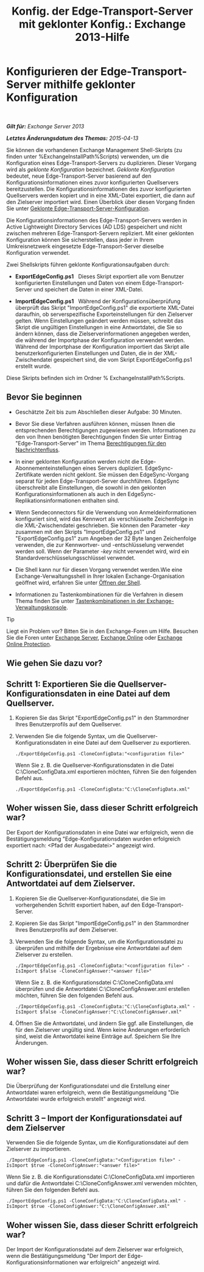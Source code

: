 ﻿---
title: 'Konfig. der Edge-Transport-Server mit geklonter Konfig.: Exchange 2013-Hilfe'
TOCTitle: Konfigurieren der Edge-Transport-Server mithilfe geklonter Konfiguration
ms:assetid: 0bbc83e3-e5e8-4480-a8a6-15f035360856
ms:mtpsurl: https://technet.microsoft.com/de-de/library/Aa996008(v=EXCHG.150)
ms:contentKeyID: 61180463
ms.date: 04/24/2018
mtps_version: v=EXCHG.150
ms.translationtype: HT
---

# Konfigurieren der Edge-Transport-Server mithilfe geklonter Konfiguration

 

_**Gilt für:** Exchange Server 2013_

_**Letztes Änderungsdatum des Themas:** 2015-04-13_

Sie können die vorhandenen Exchange Management Shell-Skripts (zu finden unter %ExchangeInstallPath%Scripts) verwenden, um die Konfiguration eines Edge-Transport-Servers zu duplizieren. Dieser Vorgang wird als *geklonte Konfiguration* bezeichnet. *Geklonte Konfiguration* bedeutet, neue Edge-Transport-Server basierend auf den Konfigurationsinformationen eines zuvor konfigurierten Quellservers bereitzustellen. Die Konfigurationsinformationen des zuvor konfigurierten Quellservers werden kopiert und in eine XML-Datei exportiert, die dann auf den Zielserver importiert wird. Einen Überblick über diesen Vorgang finden Sie unter [Geklonte Edge-Transport-Server-Konfiguration](edge-transport-server-cloned-configuration-exchange-2013-help.md).

Die Konfigurationsinformationen des Edge-Transport-Servers werden in Active Lightweight Directory Services (AD LDS) gespeichert und nicht zwischen mehreren Edge-Transport-Servern repliziert. Mit einer geklonten Konfiguration können Sie sicherstellen, dass jeder in Ihrem Umkreisnetzwerk eingesetzte Edge-Transport-Server dieselbe Konfiguration verwendet.

Zwei Shellskripts führen geklonte Konfigurationsaufgaben durch:

  - **ExportEdgeConfig.ps1**   Dieses Skript exportiert alle vom Benutzer konfigurierten Einstellungen und Daten von einem Edge-Transport-Server und speichert die Daten in einer XML-Datei.

  - **ImportEdgeConfig.ps1**   Während der Konfigurationsüberprüfung überprüft das Skript "ImportEdgeConfig.ps1" die exportierte XML-Datei daraufhin, ob serverspezifische Exporteinstellungen für den Zielserver gelten. Wenn Einstellungen geändert werden müssen, schreibt das Skript die ungültigen Einstellungen in eine Antwortdatei, die Sie so ändern können, dass die Zielserverinformationen angegeben werden, die während der Importphase der Konfiguration verwendet werden. Während der Importphase der Konfiguration importiert das Skript alle benutzerkonfigurierten Einstellungen und Daten, die in der XML-Zwischendatei gespeichert sind, die vom Skript ExportEdgeConfig.ps1 erstellt wurde.

Diese Skripts befinden sich im Ordner % ExchangeInstallPath%Scripts.

## Bevor Sie beginnen

  - Geschätzte Zeit bis zum Abschließen dieser Aufgabe: 30 Minuten.

  - Bevor Sie diese Verfahren ausführen können, müssen Ihnen die entsprechenden Berechtigungen zugewiesen werden. Informationen zu den von Ihnen benötigten Berechtigungen finden Sie unter Eintrag "Edge-Transport-Server" im Thema [Berechtigungen für den Nachrichtenfluss](mail-flow-permissions-exchange-2013-help.md).

  - In einer geklonten Konfiguration werden nicht die Edge-Abonnementeinstellungen eines Servers dupliziert. EdgeSync-Zertifikate werden nicht geklont. Sie müssen den EdgeSync-Vorgang separat für jeden Edge-Transport-Server durchführen. EdgeSync überschreibt alle Einstellungen, die sowohl in den geklonten Konfigurationsinformationen als auch in den EdgeSync-Replikationsinformationen enthalten sind.

  - Wenn Sendeconnectors für die Verwendung von Anmeldeinformationen konfiguriert sind, wird das Kennwort als verschlüsselte Zeichenfolge in die XML-Zwischendatei geschrieben. Sie können den Parameter *-key* zusammen mit den Skripts "ImportEdgeConfig.ps1" und "ExportEdgeConfig.ps1" zum Angeben der 32 Byte langen Zeichenfolge verwenden, die zur Kennwortver- und -entschlüsselung verwendet werden soll. Wenn der Parameter *-key* nicht verwendet wird, wird ein Standardverschlüsselungsschlüssel verwendet.

  - Die Shell kann nur für diesen Vorgang verwendet werden.Wie eine Exchange-Verwaltungsshell in Ihrer lokalen Exchange-Organisation geöffnet wird, erfahren Sie unter [Öffnen der Shell](https://technet.microsoft.com/de-de/library/dd638134\(v=exchg.150\)).

  - Informationen zu Tastenkombinationen für die Verfahren in diesem Thema finden Sie unter [Tastenkombinationen in der Exchange-Verwaltungskonsole](keyboard-shortcuts-in-the-exchange-admin-center-exchange-online-protection-help.md).


> [!TIP]
> Liegt ein Problem vor? Bitten Sie in den Exchange-Foren um Hilfe. Besuchen Sie die Foren unter <A href="https://go.microsoft.com/fwlink/p/?linkid=60612">Exchange Server</A>, <A href="https://go.microsoft.com/fwlink/p/?linkid=267542">Exchange Online</A> oder <A href="https://go.microsoft.com/fwlink/p/?linkid=285351">Exchange Online Protection</A>.



## Wie gehen Sie dazu vor?

## Schritt 1: Exportieren Sie die Quellserver-Konfigurationsdaten in eine Datei auf dem Quellserver.

1.  Kopieren Sie das Skript "ExportEdgeConfig.ps1" in den Stammordner Ihres Benutzerprofils auf dem Quellserver.

2.  Verwenden Sie die folgende Syntax, um die Quellserver-Konfigurationsdaten in eine Datei auf dem Quellserver zu exportieren.
    
        ./ExportEdgeConfig.ps1 -CloneConfigData:"<configuration file>"
    
    Wenn Sie z. B. die Quellserver-Konfigurationsdaten in die Datei C:\\CloneConfigData.xml exportieren möchten, führen Sie den folgenden Befehl aus.
    
        ./ExportEdgeConfig.ps1 -CloneConfigData:"C:\CloneConfigData.xml"

## Woher wissen Sie, dass dieser Schritt erfolgreich war?

Der Export der Konfigurationsdaten in eine Datei war erfolgreich, wenn die Bestätigungsmeldung "Edge-Konfigurationsdaten wurden erfolgreich exportiert nach: \<Pfad der Ausgabedatei\>" angezeigt wird.

## Schritt 2: Überprüfen Sie die Konfigurationsdatei, und erstellen Sie eine Antwortdatei auf dem Zielserver.

1.  Kopieren Sie die Quellserver-Konfigurationsdatei, die Sie im vorhergehenden Schritt exportiert haben, auf den Edge-Transport-Server.

2.  Kopieren Sie das Skript "ImportEdgeConfig.ps1" in den Stammordner Ihres Benutzerprofils auf dem Zielserver.

3.  Verwenden Sie die folgende Syntax, um die Konfigurationsdatei zu überprüfen und mithilfe der Ergebnisse eine Antwortdatei auf dem Zielserver zu erstellen.
    
        ./ImportEdgeConfig.ps1 -CloneConfigData:"<configuration file>" -IsImport $false -CloneConfigAnswer:"<answer file>"
    
    Wenn Sie z. B. die Konfigurationsdatei C:\\CloneConfigData.xml überprüfen und die Antwortdatei C:\\CloneConfigAnswer.xml erstellen möchten, führen Sie den folgenden Befehl aus.
    
        ./ImportEdgeConfig.ps1 -CloneConfigData:"C:\CloneConfigData.xml" -IsImport $false -CloneConfigAnswer:"C:\CloneConfigAnswer.xml"

4.  Öffnen Sie die Antwortdatei, und ändern Sie ggf. alle Einstellungen, die für den Zielserver ungültig sind. Wenn keine Änderungen erforderlich sind, weist die Antwortdatei keine Einträge auf. Speichern Sie Ihre Änderungen.

## Woher wissen Sie, dass dieser Schritt erfolgreich war?

Die Überprüfung der Konfigurationsdatei und die Erstellung einer Antwortdatei waren erfolgreich, wenn die Bestätigungsmeldung "Die Antwortdatei wurde erfolgreich erstellt" angezeigt wird.

## Schritt 3 – Import der Konfigurationsdatei auf dem Zielserver

Verwenden Sie die folgende Syntax, um die Konfigurationsdatei auf dem Zielserver zu importieren.

    ./ImportEdgeConfig.ps1 -CloneConfigData:"<Configuration file>" -IsImport $true -CloneConfigAnswer:"<answer file>"

Wenn Sie z. B. die Konfigurationsdatei C:\\CloneConfigData.xml importieren und dafür die Antwortdatei C:\\CloneConfigAnswer.xml verwenden möchten, führen Sie den folgenden Befehl aus.

    ./ImportEdgeConfig.ps1 -CloneConfigData:"C:\CloneConfigData.xml" -IsImport $true -CloneConfigAnswer:"C:\CloneConfigAnswer.xml"

## Woher wissen Sie, dass dieser Schritt erfolgreich war?

Der Import der Konfigurationsdatei auf dem Zielserver war erfolgreich, wenn die Bestätigungsmeldung "Der Import der Edge-Konfigurationsinformationen war erfolgreich" angezeigt wird.

